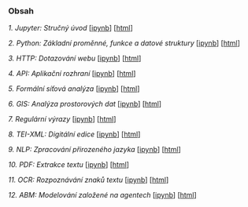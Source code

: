### Obsah
*1. Jupyter: Stručný úvod* [[ipynb](https://github.com/CCS-ZCU/pribehy-dat/blob/master/scripts/jupyter.ipynb)] [[html](https://htmlpreview.github.io/?https://github.com/CCS-ZCU/pribehy-dat/blob/master/htmls/jupyter.html)]

*2. Python: Základní proměnné, funkce a datové struktury* [[ipynb](https://github.com/CCS-ZCU/pribehy-dat/blob/master/scripts/python.ipynb)] [[html](https://htmlpreview.github.io/?https://github.com/CCS-ZCU/pribehy-dat/blob/master/htmls/python.html)]

*3. HTTP: Dotazování webu* [[ipynb](https://github.com/CCS-ZCU/pribehy-dat/blob/master/scripts/http.ipynb)] [[html](https://htmlpreview.github.io/?https://github.com/CCS-ZCU/pribehy-dat/blob/master/htmls/http.html)]

*4. API: Aplikační rozhraní* [[ipynb](https://github.com/CCS-ZCU/pribehy-dat/blob/master/scripts/api.ipynb)] [[html](https://htmlpreview.github.io/?https://github.com/CCS-ZCU/pribehy-dat/blob/master/htmls/api.html)]

*5. Formální síťová analýza* [[ipynb](https://github.com/CCS-ZCU/pribehy-dat/blob/master/scripts/site.ipynb)] [[html](https://htmlpreview.github.io/?https://github.com/CCS-ZCU/pribehy-dat/blob/master/htmls/site.html)]

*6. GIS: Analýza prostorových dat* [[ipynb](https://github.com/CCS-ZCU/pribehy-dat/blob/master/scripts/gis.ipynb)] [[html](https://htmlpreview.github.io/?https://github.com/CCS-ZCU/pribehy-dat/blob/master/htmls/gis.html)]

*7. Regulární výrazy* [[ipynb](https://github.com/CCS-ZCU/pribehy-dat/blob/master/scripts/regex.ipynb)] [[html](https://htmlpreview.github.io/?https://github.com/CCS-ZCU/pribehy-dat/blob/master/htmls/regex.html)]

*8. TEI-XML: Digitální edice* [[ipynb](https://github.com/CCS-ZCU/pribehy-dat/blob/master/scripts/tei.ipynb)] [[html](https://htmlpreview.github.io/?https://github.com/CCS-ZCU/pribehy-dat/blob/master/htmls/tei.html)]

*9. NLP: Zpracování přirozeného jazyka* [[ipynb](https://github.com/CCS-ZCU/pribehy-dat/blob/master/scripts/nlp.ipynb)] [[html](https://htmlpreview.github.io/?https://github.com/CCS-ZCU/pribehy-dat/blob/master/htmls/nlp.html)]

*10. PDF: Extrakce textu* [[ipynb](https://github.com/CCS-ZCU/pribehy-dat/blob/master/scripts/pdf.ipynb)] [[html](https://htmlpreview.github.io/?https://github.com/CCS-ZCU/pribehy-dat/blob/master/htmls/pdf.html)]

*11. OCR: Rozpoznávání znaků textu* [[ipynb](https://github.com/CCS-ZCU/pribehy-dat/blob/master/scripts/ocr.ipynb)] [[html](https://htmlpreview.github.io/?https://github.com/CCS-ZCU/pribehy-dat/blob/master/htmls/ocr.html)]

*12. ABM: Modelování založené na agentech* [[ipynb](https://github.com/CCS-ZCU/pribehy-dat/blob/master/scripts/abm.ipynb)] [[html](https://htmlpreview.github.io/?https://github.com/CCS-ZCU/pribehy-dat/blob/master/htmls/abm.html)]


###
